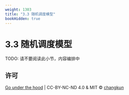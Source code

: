 ```yaml
---
weight: 1303
title: "3.3 随机调度模型"
bookHidden: true
---
```


# 3.3 随机调度模型

TODO: 请不要阅读此小节，内容编排中


## 许可

[Go under the hood](https://github.com/golang-design/under-the-hood) | CC-BY-NC-ND 4.0 & MIT &copy; [changkun](https://changkun.de)
